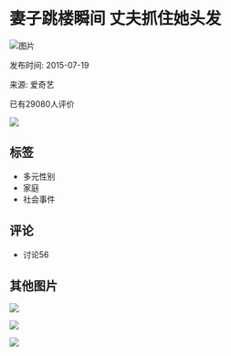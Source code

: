 # 妻子跳楼瞬间 丈夫抓住她头发

![图片](//pic1.iqiyipic.com/lequ/20210610/a1fcaf74d859477cac6cae768ac594b9.png)

发布时间: 2015-07-19

来源: 爱奇艺

已有29080人评价

![](//pic0.iqiyipic.com/lequ/20220225/9155551472ca46d4a3933bb12a616920.png)

## 标签
- 多元性别
- 家庭
- 社会事件

## 评论
- 讨论56

## 其他图片
![](http://pic4.iqiyipic.com/image/20170207/c5/a6/v_111762281_m_601.jpg)

![](http://pic1.iqiyipic.com/image/20151031/75/63/v_109648794_m_601_160_90.jpg)

![](http://pic1.iqiyipic.com/image/20151031/b4/61/v_109648769_m_601_160_90.jpg)